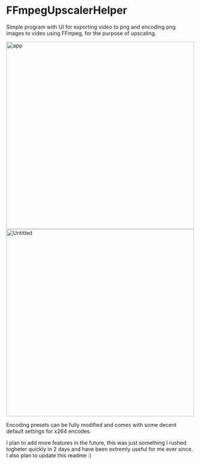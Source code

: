 # FFmpegUpscalerHelper
Simple program with UI for exporting video to png and encoding png images to video using FFmpeg, for the purpose of upscaling.

<img width="503" alt="app" src="https://user-images.githubusercontent.com/104313051/164985734-851253cb-c93c-47d4-a642-cc3597fb0636.png">

<img width="503" alt="Untitled" src="https://user-images.githubusercontent.com/104313051/164991558-3401484d-4e83-49d3-baef-a2c9b038bca0.png">

Encoding presets can be fully modified and comes with some decent default settings for x264 encodes.


I plan to add more features in the future, this was just something I rushed togheter quickly in 2 days and have been extremly useful for me ever since. I also plan to update this readme :)

